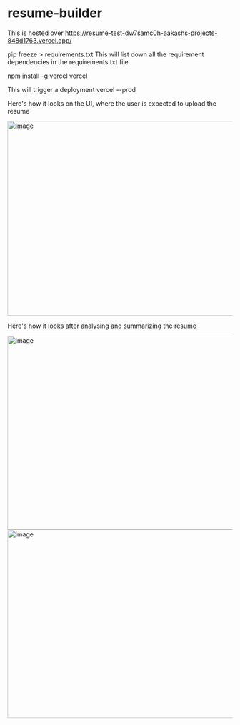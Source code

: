 # resume-builder

This is hosted over https://resume-test-dw7samc0h-aakashs-projects-848d1763.vercel.app/

pip freeze > requirements.txt
This will list down all the requirement dependencies in the requirements.txt file

npm install -g vercel
vercel

This will trigger a deployment 
vercel --prod

Here's how it looks on the UI, where the user is expected to upload the resume

<img width="957" height="436" alt="image" src="https://github.com/user-attachments/assets/012b3c0e-ab2e-4dd4-9191-24cf11097e02" />

Here's how it looks after analysing and summarizing the resume

<img width="958" height="434" alt="image" src="https://github.com/user-attachments/assets/5eac63eb-e4b3-48da-9228-34cedd359df8" />

<img width="956" height="422" alt="image" src="https://github.com/user-attachments/assets/b4b971a5-6e9a-4760-b671-5e1779a5ef1e" />
